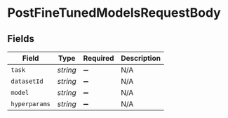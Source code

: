 # PostFineTunedModelsRequestBody


## Fields

| Field              | Type               | Required           | Description        |
| ------------------ | ------------------ | ------------------ | ------------------ |
| `task`             | *string*           | :heavy_minus_sign: | N/A                |
| `datasetId`        | *string*           | :heavy_minus_sign: | N/A                |
| `model`            | *string*           | :heavy_minus_sign: | N/A                |
| `hyperparams`      | *string*           | :heavy_minus_sign: | N/A                |